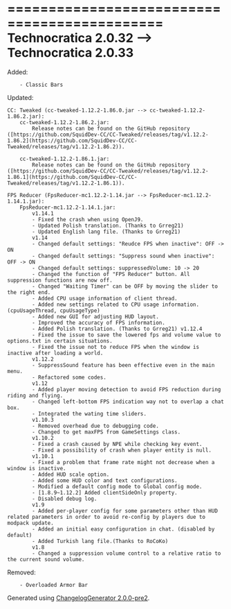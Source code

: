 =============================================
Technocratica 2.0.32 --> Technocratica 2.0.33
=============================================

Added:

		- Classic Bars

Updated:

	CC: Tweaked (cc-tweaked-1.12.2-1.86.0.jar --> cc-tweaked-1.12.2-1.86.2.jar):
		cc-tweaked-1.12.2-1.86.2.jar:
			Release notes can be found on the GitHub repository ([https://github.com/SquidDev-CC/CC-Tweaked/releases/tag/v1.12.2-1.86.2](https://github.com/SquidDev-CC/CC-Tweaked/releases/tag/v1.12.2-1.86.2)).

		cc-tweaked-1.12.2-1.86.1.jar:
			Release notes can be found on the GitHub repository ([https://github.com/SquidDev-CC/CC-Tweaked/releases/tag/v1.12.2-1.86.1](https://github.com/SquidDev-CC/CC-Tweaked/releases/tag/v1.12.2-1.86.1)).

	FPS Reducer (FpsReducer-mc1.12.2-1.14.jar --> FpsReducer-mc1.12.2-1.14.1.jar):
		FpsReducer-mc1.12.2-1.14.1.jar:
			v1.14.1
			- Fixed the crash when using OpenJ9.
			- Updated Polish translation. (Thanks to Grreg21)
			- Updated English lang file. (Thanks to Grreg21)
			v1.14
			- Changed default settings: "Reudce FPS when inactive": OFF -> ON
			- Changed default settings: "Suppress sound when inactive": OFF -> ON
			- Changed default settings: suppressedVolume: 10 -> 20
			- Changed the function of "FPS Reducer" button. All suppression functions are now off.
			- Changed "Waiting Timer" can be OFF by moving the slider to the right end.
			- Added CPU usage information of client thread.
			- Added new settings related to CPU usage information. (cpuUsageThread, cpuUsageType)
			- Added new GUI for adjusting HUD layout.
			- Improved the accuracy of FPS information.
			- Added Polish translation. (Thanks to Grreg21) v1.12.4
			- Fixed the issue to save the lowered fps and volume value to options.txt in certain situations.
			- Fixed the issue not to reduce FPS when the window is inactive after loading a world.
			v1.12.2
			- SuppressSound feature has been effective even in the main menu.
			- Refactored some codes.
			v1.12
			- Added player moving detection to avoid FPS reduction during riding and flying.
			- Changed left-bottom FPS indication way not to overlap a chat box.
			- Integrated the wating time sliders.
			v1.10.3
			- Removed overhead due to debugging code.
			- Changed to get maxFPS from GameSettings class.
			v1.10.2
			- Fixed a crash caused by NPE while checking key event.
			- Fixed a possibility of crash when player entity is null.
			v1.10.1
			- Fixed a problem that frame rate might not decrease when a window is inactive.
			- Added HUD scale option.
			- Added some HUD color and text configurations.
			- Modified a default config mode to Global config mode.
			- [1.8.9~1.12.2] Added clientSideOnly property.
			- Disabled debug log.
			v1.9
			- Added per-player config for some parameters other than HUD related parameters in order to avoid re-config by players due to modpack update.
			- Added an initial easy configuration in chat. (disabled by default)
			- Added Turkish lang file.(Thanks to RoCoKo)
			v1.8
			- Changed a suppression volume control to a relative ratio to the current sound volume.

Removed:

		- Overloaded Armor Bar

Generated using [ChangelogGenerator 2.0.0-pre2](https://github.com/TheRandomLabs/ChangelogGenerator).
